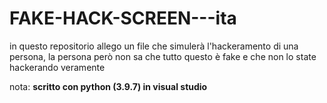 # FAKE-HACK-SCREEN---ita
in questo repositorio allego un file che simulerà l'hackeramento di una persona, la persona però non sa che tutto questo è fake e che non lo state hackerando veramente

nota: **scritto con python (3.9.7) in visual studio**
